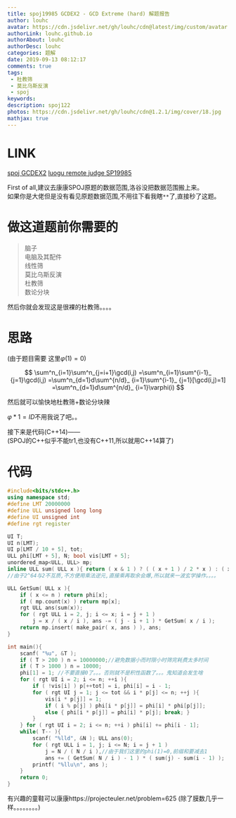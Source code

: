 ```yaml
---
title: spoj19985 GCDEX2 - GCD Extreme (hard) 解题报告
author: louhc
avatar: https://cdn.jsdelivr.net/gh/louhc/cdn@latest/img/custom/avatar.jpg
authorLink: louhc.github.io
authorAbout: louhc
authorDesc: louhc
categories: 题解
date: 2019-09-13 08:12:17
comments: true
tags:
 - 杜教筛
 - 莫比乌斯反演
 - spoj
keywords:
description: spoj122
photos: https://cdn.jsdelivr.net/gh/louhc/cdn@1.2.1/img/cover/18.jpg
mathjax: true
---
```


# LINK

[spoj GCDEX2](https://www.spoj.com/problems/GCDEX2/)
[luogu remote judge SP19985](https://www.luogu.org/problem/SP19985)

First of all,建议去康康SPOJ原题的数据范围,洛谷没把数据范围搬上来。  
如果你是大佬但是没有看见原题数据范围,不用往下看我瞎`**`了,直接秒了这题。

# 做这道题前你需要的
> 脑子  
电脑及其配件  
线性筛  
莫比乌斯反演  
杜教筛  
数论分块  

然后你就会发现这是很裸的杜教筛。。。。  

# 思路

(由于题目需要 这里$\varphi(1)=0$)

$$
\sum^n_{i=1}\sum^n_{j=i+1}\gcd(i,j)
=\sum^n_{i=1}\sum^{i-1}_ {j=1}\gcd(i,j)
=\sum^n_{d=1}d\sum^{n/d}_ {i=1}\sum^{i-1}_ {j=1}[\gcd(i,j)=1]
=\sum^n_{d=1}d\sum^{n/d}_ {i=1}\varphi(i)
$$

然后就可以愉快地杜教筛+数论分块辣

$\varphi * 1=ID$不用我说了吧。。

接下来是代码(C++14)——  
(SPOJ的C++似乎不能tr1,也没有C++11,所以就用C++14算了)

# 代码

```cpp
#include<bits/stdc++.h>
using namespace std;
#define LMT 20000000
#define ULL unsigned long long
#define UI unsigned int
#define rgt register

UI T;
UI n(LMT);
UI p[LMT / 10 + 5], tot;
ULL phi[LMT + 5], N; bool vis[LMT + 5];
unordered_map<ULL, ULL> mp;
inline ULL sum( ULL x ){ return ( x & 1 ) ? ( ( x + 1 ) / 2 * x ) : ( x / 2 * ( x + 1 ) ); }
//由于2^64与2不互质,不方便用乘法逆元,直接乘再取余会爆,所以就来一波玄学操作。。。。

ULL GetSum( ULL x ){
	if ( x <= n ) return phi[x];
	if ( mp.count(x) ) return mp[x];
	rgt ULL ans(sum(x));
	for ( rgt ULL i = 2, j; i <= x; i = j + 1 )
		j = x / ( x / i ), ans -= ( j - i + 1 ) * GetSum( x / i );
	return mp.insert( make_pair( x, ans ) ), ans;
}

int main(){
	scanf( "%u", &T );
	if ( T > 200 ) n = 10000000;//避免数据小而时限小时筛完耗费太多时间
	if ( T > 1000 ) n = 10000;
	phi[1] = 1; //不要直接0了。。。否则就不是积性函数了。。。鬼知道会发生啥
	for ( rgt UI i = 2; i <= n; ++i ){
		if ( !vis[i] ) p[++tot] = i, phi[i] = i - 1;
		for ( rgt UI j = 1; j <= tot && i * p[j] <= n; ++j ){
			vis[i * p[j]] = 1;
			if ( i % p[j] ) phi[i * p[j]] = phi[i] * phi[p[j]];
			else { phi[i * p[j]] = phi[i] * p[j]; break; } 
		}
	} for ( rgt UI i = 2; i <= n; ++i ) phi[i] += phi[i - 1];
	while( T-- ){
		scanf( "%lld", &N ); ULL ans(0);
		for ( rgt ULL i = 1, j; i <= N; i = j + 1 )
			j = N / ( N / i ),//由于我们这里的phi(1)=0,前缀和要减去1
			ans += ( GetSum( N / i ) - 1 ) * ( sum(j) - sum(i - 1) );
		printf( "%llu\n", ans );
	}
	return 0;
}
```

有兴趣的童鞋可以康康https://projecteuler.net/problem=625 (除了膜数几乎一样。。。。。。。。)
